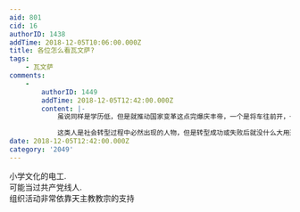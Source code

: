 ```yaml
---
aid: 801
cid: 16
authorID: 1438
addTime: 2018-12-05T10:06:00.000Z
title: 各位怎么看瓦文萨?
tags:
    - 瓦文萨
comments:
    -
        authorID: 1449
        addTime: 2018-12-05T12:42:00.000Z
        content: |-
            虽说同样是学历低，但是就推动国家变革这点完爆庆丰帝，一个是将车往前开，一个是往后开。一个是抗争几十年的反共战士，一个是妄图称帝的野心家

            这类人是社会转型过程中必然出现的人物，但是转型成功或失败后就没什么大用途就得退出历史舞台了，瓦文萨，和八九民运那些老人也是一样的。
date: 2018-12-05T12:42:00.000Z
category: '2049'
---
```


小学文化的电工.  
可能当过共产党线人.  
组织活动非常依靠天主教教宗的支持
